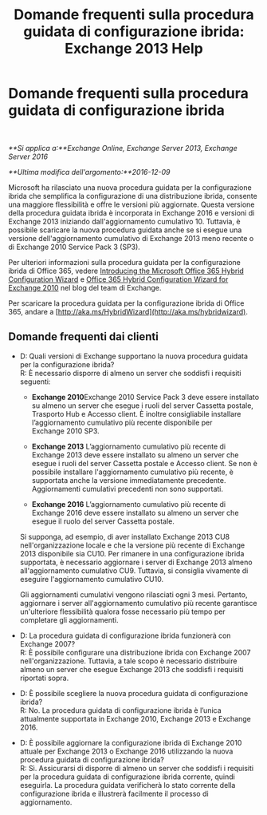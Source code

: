 ﻿---
title: 'Domande frequenti sulla procedura guidata di configurazione ibrida: Exchange 2013 Help'
TOCTitle: Domande frequenti sulla procedura guidata di configurazione ibrida
ms:assetid: e911e6e0-e36e-4430-ac36-c745a10d6c26
ms:mtpsurl: https://technet.microsoft.com/it-it/library/Mt488940(v=EXCHG.150)
ms:contentKeyID: 72045781
ms.date: 01/10/2018
mtps_version: v=EXCHG.150
ms.translationtype: HT
---

# Domande frequenti sulla procedura guidata di configurazione ibrida

 

_**Si applica a:**Exchange Online, Exchange Server 2013, Exchange Server 2016_

_**Ultima modifica dell'argomento:**2016-12-09_

Microsoft ha rilasciato una nuova procedura guidata per la configurazione ibrida che semplifica la configurazione di una distribuzione ibrida, consente una maggiore flessibilità e offre le versioni più aggiornate. Questa versione della procedura guidata ibrida è incorporata in Exchange 2016 e versioni di Exchange 2013 iniziando dall'aggiornamento cumulativo 10. Tuttavia, è possibile scaricare la nuova procedura guidata anche se si esegue una versione dell'aggiornamento cumulativo di Exchange 2013 meno recente o di Exchange 2010 Service Pack 3 (SP3).

Per ulteriori informazioni sulla procedura guidata per la configurazione ibrida di Office 365, vedere [Introducing the Microsoft Office 365 Hybrid Configuration Wizard](http://go.microsoft.com/fwlink/?linkid=717122) e [Office 365 Hybrid Configuration Wizard for Exchange 2010](http://go.microsoft.com/fwlink/?linkid=730687) nel blog del team di Exchange.

Per scaricare la procedura guidata per la configurazione ibrida di Office 365, andare a [http://aka.ms/HybridWizard](http://aka.ms/hybridwizard).

## Domande frequenti dai clienti

  - D: Quali versioni di Exchange supportano la nuova procedura guidata per la configurazione ibrida?  
    R: È necessario disporre di almeno un server che soddisfi i requisiti seguenti:
    
      - **Exchange 2010**Exchange 2010 Service Pack 3 deve essere installato su almeno un server che esegue i ruoli del server Cassetta postale, Trasporto Hub e Accesso client. È inoltre consigliabile installare l’aggiornamento cumulativo più recente disponibile per Exchange 2010 SP3.
    
      - **Exchange 2013** L’aggiornamento cumulativo più recente di Exchange 2013 deve essere installato su almeno un server che esegue i ruoli del server Cassetta postale e Accesso client. Se non è possibile installare l'aggiornamento cumulativo più recente, è supportata anche la versione immediatamente precedente. Aggiornamenti cumulativi precedenti non sono supportati.
    
      - **Exchange 2016** L’aggiornamento cumulativo più recente di Exchange 2016 deve essere installato su almeno un server che esegue il ruolo del server Cassetta postale.
    
    Si supponga, ad esempio, di aver installato Exchange 2013 CU8 nell'organizzazione locale e che la versione più recente di Exchange 2013 disponibile sia CU10. Per rimanere in una configurazione ibrida supportata, è necessario aggiornare i server di Exchange 2013 almeno all'aggiornamento cumulativo CU9. Tuttavia, si consiglia vivamente di eseguire l'aggiornamento cumulativo CU10.
    
    Gli aggiornamenti cumulativi vengono rilasciati ogni 3 mesi. Pertanto, aggiornare i server all'aggiornamento cumulativo più recente garantisce un'ulteriore flessibilità qualora fosse necessario più tempo per completare gli aggiornamenti.

<!-- end list -->

  - D: La procedura guidata di configurazione ibrida funzionerà con Exchange 2007?  
    R: È possibile configurare una distribuzione ibrida con Exchange 2007 nell'organizzazione. Tuttavia, a tale scopo è necessario distribuire almeno un server che esegue Exchange 2013 che soddisfi i requisiti riportati sopra.

<!-- end list -->

  - D: È possibile scegliere la nuova procedura guidata di configurazione ibrida?  
    R: No. La procedura guidata di configurazione ibrida è l’unica attualmente supportata in Exchange 2010, Exchange 2013 e Exchange 2016.

<!-- end list -->

  - D: È possibile aggiornare la configurazione ibrida di Exchange 2010 attuale per Exchange 2013 o Exchange 2016 utilizzando la nuova procedura guidata di configurazione ibrida?  
    R: Sì. Assicurarsi di disporre di almeno un server che soddisfi i requisiti per la procedura guidata di configurazione ibrida corrente, quindi eseguirla. La procedura guidata verificherà lo stato corrente della configurazione ibrida e illustrerà facilmente il processo di aggiornamento.

